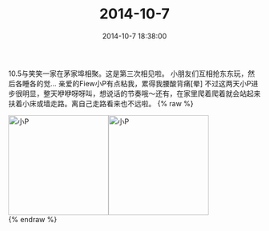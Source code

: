 ﻿---
title: "2014-10-7"
date: 2014-10-7 18:38:00
tags: 文字
categories: 妈妈
---
10.5与笑笑一家在茅家埠相聚。这是第三次相见啦。
小朋友们互相抢东东玩，然后各睡各的觉...
亲爱的Fiew小P有点粘我，累得我腰酸背痛[晕]
不过这两天小P进步很明显，整天咿咿呀呀叫，想说话的节奏哦～还有，在家里爬着爬着就会站起来扶着小床或墙走路。离自己走路看来也不远啦。
{% raw %}
<div style="width:500 px">
<div style="float:left; width:100 px"><img src="/images/微信图片_20171010184034.jpg" width="200" alt="小P"></div>
<div style="float:left; width:100 px"><img src="/images/微信图片_20171010184049.jpg" width="200" alt="小P"></div>
<div style="clear:both"></div>
</div>
{% endraw %}